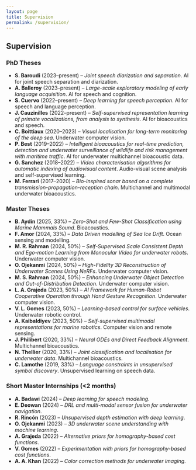 ```yaml
---
layout: page
title: Supervision
permalink: /supervision/
---
```


## Supervision

### PhD Theses
- **S. Baroudi** (2023–present) – *Joint speech diarization and separation*. AI for joint speech separation and diarization.
- **A. Balleroy** (2023–present) – *Large-scale exploratory modeling of early language acquisition*. AI for speech and cognition.
- **S. Cuervo** (2022–present) – *Deep learning for speech perception*. AI for speech and language perception.
- **J. Cauzinilles** (2022–present) – *Self-supervised representation learning of primate vocalizations, from analysis to synthesis*. AI for bioacoustics and speech.
- **C. Boittiaux** (2020–2023) – *Visual localisation for long-term monitoring of the deep sea*. Underwater computer vision.
- **P. Best** (2019–2022) – *Intelligent bioacoustics for real-time prediction, detection and underwater surveillance of wildlife and risk management with maritime traffic*. AI for underwater multichannel bioacoustic data.
- **G. Sanchez** (2018–2022) – *Video characterisation algorithms for automatic indexing of audiovisual content*. Audio-visual scene analysis and self-supervised learning.
- **M. Ferrari** (2017–2020) – *Bio-inspired sonar based on a complete transmission-propagation-reception chain*. Multichannel and multimodal underwater bioacoustics.

### Master Theses
- **B. Aydin** (2025, 33%) – *Zero-Shot and Few-Shot Classification using Marine Mammals Sound*. Bioacoustics.
- **F. Amor** (2024, 33%) – *Data Driven modelling of Sea Ice Drift*. Ocean sensing and modelling.
- **M. R. Rahman** (2024, 50%) – *Self-Supervised Scale Consistent Depth and Ego-motion Learning from Monocular Video for underwater robots*. Underwater computer vision.
- **O. Ojekanmi** (2024, 50%) – *High-Fidelity 3D Reconstruction of Underwater Scenes Using NeRFs*. Underwater computer vision.
- **M. S. Rahman** (2024, 50%) – *Enhancing Underwater Object Detection and Out-of-Distribution Detection*. Underwater computer vision.
- **L. A. Grajeda** (2023, 50%) – *AI Framework for Human-Robot Cooperative Operation through Hand Gesture Recognition*. Underwater computer vision.
- **V. L. Gomes** (2023, 50%) – *Learning-based control for surface vehicles*. Underwater robotic control.
- **A. Kaibaldiyev** (2023, 50%) – *Self-supervised multimodal representations for marine robotics*. Computer vision and remote sensing.
- **J. Philibert** (2020, 33%) – *Neural ODEs and Direct Feedback Alignment*. Multichannel bioacoustics.
- **N. Thellier** (2020, 33%) – *Joint classification and localisation for underwater data*. Multichannel bioacoustics.
- **C. Lamothe** (2019, 33%) – *Language constraints in unsupervised symbol discovery*. Unsupervised learning on speech data.

### Short Master Internships (<2 months)
- **A. Badawi** (2024) – *Deep learning for speech modeling*.
- **E. Deowan** (2024) – *DRL and multi-modal sensor fusion for underwater navigation*.
- **R. Rincón** (2023) – *Unsupervised depth estimation with deep learning*.
- **O. Ojekanmi** (2023) – *3D underwater scene understanding with machine learning*.
- **A. Grajeda** (2022) – *Alternative priors for homography-based cost functions*.
- **V. Gomes** (2022) – *Experimentation with priors for homography-based cost functions*.
- **A. A. Khan** (2022) – *Color correction methods for underwater imaging*.
